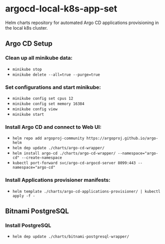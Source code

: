 # argocd-local-k8s-app-set

Helm charts repository for automated Argo CD applications provisioning in the local k8s cluster.

## Argo CD Setup

### Clean up all minikube data:

- `minikube stop`
- `minikube delete --all=true --purge=true`

### Set configurations and start minikube:

- `minikube config set cpus 12`
- `minikube config set memory 16384`
- `minikube config view`
- `minikube start`

### Install Argo CD and connect to Web UI:

- `helm repo add argoproj-community https://argoproj.github.io/argo-helm`
- `helm dep update ./charts/argo-cd-wrapper/`
- `helm install argo-cd ./charts/argo-cd-wrapper/ --namespace="argo-cd" --create-namespace`
- `kubectl port-forward svc/argo-cd-argocd-server 8099:443 --namespace="argo-cd"`

### Install Applications provisioner manifests:

- `helm template ./charts/argo-cd-applications-provisioner/ | kubectl apply -f -`

## Bitnami PostgreSQL

### Install PostgreSQL

- `helm dep update ./charts/bitnami-postgresql-wrapper/`
